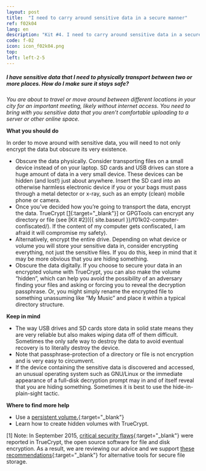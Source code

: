 ```yaml
---
layout: post
title:  "I need to carry around sensitive data in a secure manner"
ref: f02k04
lang: en
description: "Kit #4. I need to carry around sensitive data in a secure manner"
code: f-02
icon: icon_f02k04.png
top:
left: left-2-5
---
```


##### I have sensitive data that I need to physically transport between two or more places. How do I make sure it stays safe?

*You are about to travel or move around between different locations in your city for an important meeting, likely without internet access. You need to bring with you sensitive data that you aren’t comfortable uploading to a server or other online space.*

**What you should do**

In order to move around with sensitive data, you will need to not only encrypt the data but obscure its very existence.

+ Obscure the data physically. Consider transporting files on a small device instead of on your laptop. SD cards and USB drives can store a huge amount of data in a very small device. These devices can be hidden (and lost!) just about anywhere. Insert the SD card into an otherwise harmless electronic device if you or your bags must pass through a metal detector or x-ray, such as an empty (clean) mobile phone or camera.
+ Once you’ve decided how you’re going to transport the data, encrypt the data. TrueCrypt [[1](https://www.apc.org/en/irhr/digital-security-first-aid-kit-4#fn691571595569cf5eec1189){:target="_blank"}] or GPGTools can encrypt any directory or file (see [Kit #2]({{ site.baseurl }}/f01k02-computer-confiscated/). If the content of my computer gets confiscated, I am afraid it will compromise my safety).
+ Alternatively, encrypt the entire drive. Depending on what device or volume you will store your sensitive data in, consider encrypting everything, not just the sensitive files. If you do this, keep in mind that it may be more obvious that you are hiding something.
+ Obscure the data digitally. If you choose to secure your data in an encrypted volume with TrueCrypt, you can also make the volume “hidden”, which can help you avoid the possibility of an adversary finding your files and asking or forcing you to reveal the decryption passphrase. Or, you might simply rename the encrypted file to something unassuming like “My Music” and place it within a typical directory structure.

**Keep in mind**

+ The way USB drives and SD cards store data in solid state means they are very reliable but also makes wiping data off of them difficult. Sometimes the only safe way to destroy the data to avoid eventual recovery is to literally destroy the device.
+ Note that passphrase-protection of a directory or file is not encryption and is very easy to circumvent.
+ If the device containing the sensitive data is discovered and accessed, an unusual operating system such as GNU/Linux or the immediate appearance of a full-disk decryption prompt may in and of itself reveal that you are hiding something. Sometimes it is best to use the hide-in-plain-sight tactic.

**Where to find more help**

+ Use a [persistent volume.](https://tails.boum.org/doc/first_steps/persistence/index.en.html){:target="_blank"}
+ Learn how to create hidden volumes with TrueCrypt.

[1] Note: In September 2015, [critical security flaws](https://thehackernews.com/2015/09/truecrypt-encryption-software.html){:target="_blank"} were reported in TrueCrypt, the open source software for file and disk encryption. As a result, we are reviewing our advice and we support [these recommendations](https://securityinabox.org/en/blog/08-10-2015/truecrypts-security-flaws-what-now){:target="_blank"} for alternative tools for secure file storage.

